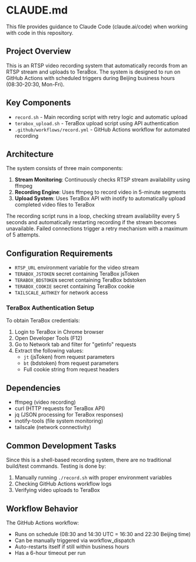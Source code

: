 # CLAUDE.md

This file provides guidance to Claude Code (claude.ai/code) when working with code in this repository.

## Project Overview

This is an RTSP video recording system that automatically records from an RTSP stream and uploads to TeraBox. The system is designed to run on GitHub Actions with scheduled triggers during Beijing business hours (08:30-20:30, Mon-Fri).

## Key Components

- `record.sh` - Main recording script with retry logic and automatic upload
- `terabox_upload.sh` - TeraBox upload script using API authentication
- `.github/workflows/record.yml` - GitHub Actions workflow for automated recording

## Architecture

The system consists of three main components:

1. **Stream Monitoring**: Continuously checks RTSP stream availability using ffmpeg
2. **Recording Engine**: Uses ffmpeg to record video in 5-minute segments
3. **Upload System**: Uses TeraBox API with inotify to automatically upload completed video files to TeraBox

The recording script runs in a loop, checking stream availability every 5 seconds and automatically restarting recording if the stream becomes unavailable. Failed connections trigger a retry mechanism with a maximum of 5 attempts.

## Configuration Requirements

- `RTSP_URL` environment variable for the video stream
- `TERABOX_JSTOKEN` secret containing TeraBox jsToken
- `TERABOX_BDSTOKEN` secret containing TeraBox bdstoken
- `TERABOX_COOKIE` secret containing TeraBox cookie
- `TAILSCALE_AUTHKEY` for network access

### TeraBox Authentication Setup

To obtain TeraBox credentials:
1. Login to TeraBox in Chrome browser
2. Open Developer Tools (F12)
3. Go to Network tab and filter for "getinfo" requests
4. Extract the following values:
   - `jt` (jsToken) from request parameters
   - `bt` (bdstoken) from request parameters
   - Full cookie string from request headers

## Dependencies

- ffmpeg (video recording)
- curl (HTTP requests for TeraBox API)
- jq (JSON processing for TeraBox responses)
- inotify-tools (file system monitoring)
- tailscale (network connectivity)

## Common Development Tasks

Since this is a shell-based recording system, there are no traditional build/test commands. Testing is done by:

1. Manually running `./record.sh` with proper environment variables
2. Checking GitHub Actions workflow logs
3. Verifying video uploads to TeraBox

## Workflow Behavior

The GitHub Actions workflow:
- Runs on schedule (08:30 and 14:30 UTC = 16:30 and 22:30 Beijing time)
- Can be manually triggered via workflow_dispatch
- Auto-restarts itself if still within business hours
- Has a 6-hour timeout per run